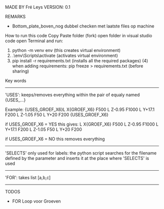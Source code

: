 MADE BY Fré Leys
VERSION: 0.1

REMARKS
- Bottom_plate_boven_nog dubbel checken met laatste files op machine

How to run this code
Copy Paste folder (fork)
open folder in visual studio code
open Terminal and run: 
1) python -m venv env  (this creates virtual environment)
2) .\env\Scripts\activate (activates virtual environment)
3) pip install -r requirements.txt (installs all the required packages)
(4) when adding requirements: pip freeze > requirements.txt (before sharing)



Key words

-------
'USES': keeps/removes everything within the pair of equaly named {USES_...}

Example: 
  {USES_GROEF_X6}L X{GROEF_X6} F500
  L Z-0.95 F1000
  L Y+17.1 F200
  L Z-1.05 F50
  L Y+20 F200 {USES_GROEF_X6}

  if USES_GROEF_X6 = YES this gives:
  L X{GROEF_X6} F500
  L Z-0.95 F1000
  L Y+17.1 F200
  L Z-1.05 F50
  L Y+20 F200

  if USES_GROEF_X6 = NO this removes everything

-------
  'SELECTS' only used for labels: the python script searches for the filename defined by the parameter and inserts it at the place where 'SELECTS' is used

-------
  'FOR': takes list [a,b,c]


-------



  TODOS
  * FOR Loop voor Groeven
